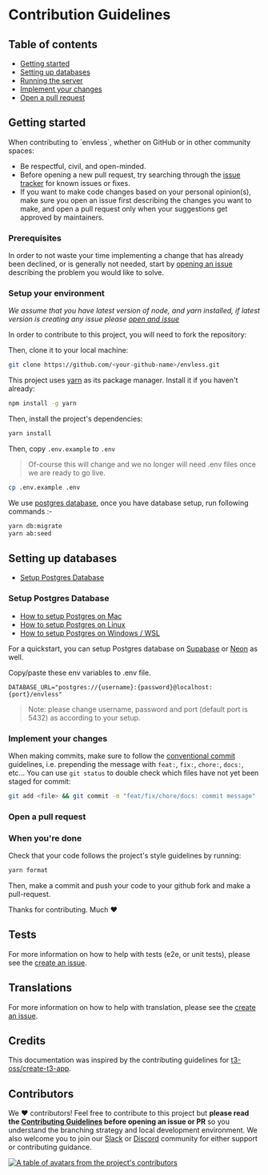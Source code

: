 # Contribution Guidelines

## Table of contents

- <a href="#start">Getting started</a>
- <a href="#setup">Setting up databases</a>
- <a href="#server">Running the server</a>
- <a href="#changes">Implement your changes</a>
- <a href="#pr">Open a pull request</a>

<h2 id="start">Getting started</h2>
When contributing to `envless`, whether on GitHub or in other community spaces:

- Be respectful, civil, and open-minded.
- Before opening a new pull request, try searching through the [issue tracker](https://github.com/envless/envless/issues) for known issues or fixes.
- If you want to make code changes based on your personal opinion(s), make sure you open an issue first describing the changes you want to make, and open a pull request only when your suggestions get approved by maintainers.

### Prerequisites

In order to not waste your time implementing a change that has already been declined, or is generally not needed, start by [opening an issue](https://github.com/envless/envless/issues/new) describing the problem you would like to solve.

### Setup your environment

_We assume that you have latest version of node, and yarn installed, if latest version is creating any issue please [open and issue](https://github.com/envless/envless/issues/new)_

In order to contribute to this project, you will need to fork the repository:

Then, clone it to your local machine:

```bash
git clone https://github.com/<your-github-name>/envless.git
```

This project uses [yarn](https://yarnpkg.com/) as its package manager. Install it if you haven't already:

```bash
npm install -g yarn
```

Then, install the project's dependencies:

```bash
yarn install
```

Then, copy `.env.example` to `.env`

> Of-course this will change and we no longer will need .env files once we are ready to go live.

```bash
cp .env.example .env
```

We use [postgres database](#postgres-setup), once you have database setup, run following commands :-

```bash
yarn db:migrate
yarn ab:seed
```

<h2 id="postgres-setup">Setting up databases</h2>

- <a href="#postgres">Setup Postgres Database</a>

<h3 id="postgres">Setup Postgres Database</h3>

- [How to setup Postgres on Mac](/setup/postgres-on-mac.md)
- [How to setup Postgres on Linux](/setup/postgres-on-linux.md)
- [How to setup Postgres on Windows / WSL](/setup/postgres-on-windows.md)

For a quickstart, you can setup Postgres database on [Supabase](https://supabase.com/) or [Neon](https://neon.tech/) as well.

Copy/paste these env variables to .env file.

```
DATABASE_URL="postgres://{username}:{password}@localhost:{port}/envless"
```

> Note: please change username, password and port (default port is 5432) as according to your setup.

### Implement your changes

When making commits, make sure to follow the [conventional commit](https://www.conventionalcommits.org/en/v1.0.0/) guidelines, i.e. prepending the message with `feat:`, `fix:`, `chore:`, `docs:`, etc... You can use `git status` to double check which files have not yet been staged for commit:

```bash
git add <file> && git commit -m "feat/fix/chore/docs: commit message"
```

<h3 id="pr">Open a pull request</h3>

### When you're done

Check that your code follows the project's style guidelines by running:

```bash
yarn format
```

Then, make a commit and push your code to your github fork and make a pull-request.

Thanks for contributing. Much ❤️

## Tests

For more information on how to help with tests (e2e, or unit tests), please see the [create an issue](https://github.com/envless/envless/issues/new).

## Translations

For more information on how to help with translation, please see the [create an issue](https://github.com/envless/envless/issues/new).

## Credits

This documentation was inspired by the contributing guidelines for [t3-oss/create-t3-app](https://github.com/t3-oss/create-t3-app/blob/next/CONTRIBUTING.md).

<h2 id="contributors">Contributors</h2>

We ❤️ contributors! Feel free to contribute to this project but **please read the [Contributing Guidelines](CONTRIBUTING.md) before opening an issue or PR** so you understand the branching strategy and local development environment. We also welcome you to join our [Slack](https://dub.sh/envless-slack) or [Discord](https://dub.sh/envless-discord) community for either support or contributing guidance.

<a href="https://github.com/envless/envless/graphs/contributors">
  <p>
    <img src="https://contrib.rocks/image?repo=envless/envless" alt="A table of avatars from the project's contributors" />
  </p>
</a>
